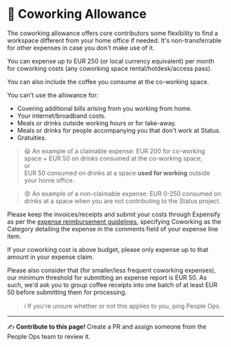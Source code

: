 # 🏓 Coworking Allowance

The coworking allowance offers core contributors some flexibility to find a workspace different from your home office if needed. It's non-transferrable for other expenses in case you don't make use of it.

You can expense up to EUR 250 (or local currency equivalent) per month for coworking costs (any coworking space rental/hotdesk/access pass). 

You can also include the coffee you consume at the co-working space. 

You can't use the allowance for:

   * Covering additional bills arising from you working from home.
   * Your internet/broadband costs.
   * Meals or drinks outside working hours or for take-away.
   * Meals or drinks for people accompanying you that don't work at Status.
   * Gratuities. 

>😃 An example of a claimable expense: EUR 200 for co-working space + EUR 50 on drinks consumed at the co-working space;  
or  
EUR 50 consumed on drinks at a space **used for working** outside your home office.

>😡 An example of a non-claimable expense: EUR 0-250 consumed on drinks at a space when you are not contributing to the Status project. 

Please keep the invoices/receipts and submit your costs through Expensify as per the [expense reimbursement guidelines](/src/finance/expense-reimbursement.md), specifying Coworking as the Category detailing the expense in the comments field of your expense line item. 

If your coworking cost is above budget, please only expense up to that amount in your expense claim.

Please also consider that (for smaller/less frequent coworking expenses), our minimum threshold for submitting an expense report is EUR 50. As such, we'd ask you to group coffee receipts into one batch of at least EUR 50 before submitting them for processing.

> ℹ️ If you're unsure whether or not this applies to you, ping People Ops. 

*****

✍️ **Contribute to this page!** Create a PR and assign someone from the People Ops team to review it.
